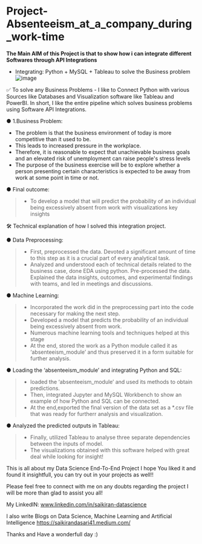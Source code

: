 # Project-Absenteeism_at_a_company_during_work-time

**The Main AIM of this Project is that to show how i can integrate different Softwares through API Integrations**

- Integrating: Python + MySQL + Tableau  to solve the Business problem
![image](https://user-images.githubusercontent.com/37768258/212560611-d128206c-ed1d-4ec0-806e-872870503f4e.png)


✅ To solve any Business Problems - I like to Connect Python with various Sources like Databases and Visualization software like Tableau and PowerBI.
In short, I like the entire pipeline which solves business problems using Software API Integrations.

● 1.Business Problem:
- The problem is that the business environment of today is more competitive than it used to be.
- This leads to increased pressure in the workplace.
- Therefore, it is reasonable to expect that unachievable business goals and an elevated risk of unemployment can raise people's stress levels
- The purpose of the business exercise will be to explore whether a person presenting certain characteristics is expected to be away from work at some point in time or not.

● Final outcome:
> - To develop a model that will predict the probability of an individual being excessively absent from work with visualizations key insights

🛠 Technical explanation of how I solved this integration project.

● Data Preprocessing:
> - First, preprocessed the data. Devoted a significant amount of time to this step as it is a crucial part of every analytical task.
> - Analyzed and understood each of technical details related to the business case, done EDA using python. Pre-processed the data. Explained the data insights, outcomes, and experimental findings with teams, and led in meetings and discussions.

● Machine Learning:
> - Incorporated the work did in the preprocessing part into the code necessary for making the next step. 
> - Developed a model that predicts the probability of an individual being excessively absent from work.
> - Numerous machine learning tools and techniques helped at this stage
> - At the end, stored the work as a Python module called it as ‘absenteeism_module’ and thus preserved it in a form suitable for further analysis.

● Loading the ‘absenteeism_module’ and integrating Python and SQL:
> - loaded the ‘absenteeism_module’ and used its methods to obtain predictions.
> - Then, integrated Jupyter and MySQL Workbench to show an example of how Python and SQL can be connected. 
> - At the end,exported the final version of the data set as a *.csv file that was ready for furtherr analysis and visualization.

● Analyzed the predicted outputs in Tableau:
> - Finally, utilized Tableau to analyse three separate dependencies between the inputs of model. 
> - The visualizations obtained with this software helped with great deal while looking for insight!


This is all about my Data Science End-To-End Project I hope You liked it and found it insightfull, you can try out in your projects as well!!

Please feel free to connect with me on any doubts regarding the project I will be more than glad to assist you all!

My LinkedIN: www.linkedin.com/in/saikiran-datascience

I also write Blogs on Data Science, Machine Learning and Artificial Intelligence https://saikirandasari41.medium.com/

Thanks and Have a wonderfull day :)
